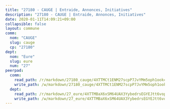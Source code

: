 ```yaml
---
title: "27180 - CAUGE | Entraide, Annonces, Initiatives"
description: "27180 - CAUGE | Entraide, Annonces, Initiatives"
date: 2020-01-11T14:09:21+09:00
collapsible: false
layout: commune
comm:
  nom: "CAUGE"
  slug: cauge
  cp: "27180"
dept:
  nom: "Eure"
  slug: eure
  num: "27"
peerpad:
  comm:
    read_path: /r/markdown/27180_cauge/4XTTMCt1ENM27scpP7JvYMm5oph1ookcLDs2cMg5REd3EvdWr
    write_path: /w/markdown/27180_cauge/4XTTMCt1ENM27scpP7JvYMm5oph1ookcLDs2cMg5REd3EvdWr-K3TgUrnSMEKpUohH7Pnr2ec1ZPhhuwCJwCscuQfzfrfqRcWqXMsxiAYVmayqW1Nvhg7W9WDns9jZ9EVr3T4M34rMpfXMEM3TfMc8WJe6xDUvp2GEdP9usQ91vfpVeJvXpMgtGcLA
  dept:
    read_path: /r/markdown/27_eure/4XTTMBaX6xSM64UAX3YybedrsEGYEJtt6vopdQsPEFtGijgwg
    write_path: /w/markdown/27_eure/4XTTMBaX6xSM64UAX3YybedrsEGYEJtt6vopdQsPEFtGijgwg-K3TgUmjy61Gu7ZFzjoVmiacXP2Rc4pq6sxVCYUX3mFQZWQw9yCKsEoAMagtuW4jJTYhK96DsWW4cPmZLagvQNZ34BscGcu4btrtJibt18c1mpqofaWe6Q3RartDiuMTjY7NrsH4r
---
```


